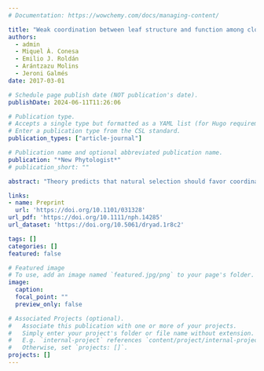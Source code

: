 ```yaml
---
# Documentation: https://wowchemy.com/docs/managing-content/

title: "Weak coordination between leaf structure and function among closely related tomato species"
authors: 
  - admin
  - Miquel À. Conesa
  - Emilio J. Roldán
  - Arántzazu Molins
  - Jeroni Galmés
date: 2017-03-01

# Schedule page publish date (NOT publication's date).
publishDate: 2024-06-11T11:26:06

# Publication type.
# Accepts a single type but formatted as a YAML list (for Hugo requirements).
# Enter a publication type from the CSL standard.
publication_types: ["article-journal"]

# Publication name and optional abbreviated publication name.
publication: "*New Phytologist*"
# publication_short: ""

abstract: "Theory predicts that natural selection should favor coordination between leaf physiology, biochemistry and anatomical structure along a functional trait spectrum from fast, resource-acquisitive syndromes to slow, resource-conservative syndromes. However, the coordination hypothesis has rarely been tested at a phylogenetic scale most relevant for understanding rapid adaptation in the recent past or for the prediction of evolutionary trajectories in response to climate change. We used a common garden to examine genetically based coordination between leaf traits across 19 wild and cultivated tomato taxa. We found weak integration between leaf structure (e.g. leaf mass per area) and physiological function (photosynthetic rate, biochemical capacity and CO2 diffusion), even though all were arrayed in the predicted direction along a ‘fast–slow’ spectrum. This suggests considerable scope for unique trait combinations to evolve in response to new environments or in crop breeding. In particular, we found that partially independent variation in stomatal and mesophyll conductance may allow a plant to improve water-use efficiency without necessarily sacrificing maximum photosynthetic rates. Our study does not imply that functional trait spectra, such as the leaf economics spectrum, are unimportant, but that many important axes of variation within a taxonomic group may be unique and not generalizable to other taxa."

links:
- name: Preprint
  url: 'https://doi.org/10.1101/031328'
url_pdf: 'https://doi.org/10.1111/nph.14285'
url_dataset: 'https://doi.org/10.5061/dryad.1r8c2'

tags: []
categories: []
featured: false

# Featured image
# To use, add an image named `featured.jpg/png` to your page's folder. 
image:
  caption: 
  focal_point: ""
  preview_only: false

# Associated Projects (optional).
#   Associate this publication with one or more of your projects.
#   Simply enter your project's folder or file name without extension.
#   E.g. `internal-project` references `content/project/internal-project/index.md`.
#   Otherwise, set `projects: []`.
projects: []
---
```


